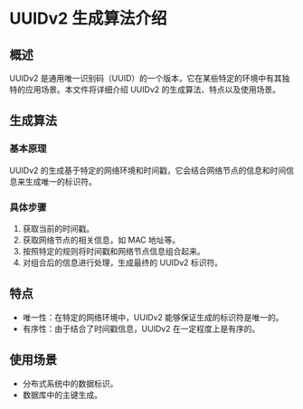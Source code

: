 # UUIDv2 生成算法介绍

## 概述
UUIDv2 是通用唯一识别码（UUID）的一个版本，它在某些特定的环境中有其独特的应用场景。本文件将详细介绍 UUIDv2 的生成算法、特点以及使用场景。

## 生成算法
### 基本原理
UUIDv2 的生成基于特定的网络环境和时间戳，它会结合网络节点的信息和时间信息来生成唯一的标识符。

### 具体步骤
1. 获取当前的时间戳。
2. 获取网络节点的相关信息，如 MAC 地址等。
3. 按照特定的规则将时间戳和网络节点信息组合起来。
4. 对组合后的信息进行处理，生成最终的 UUIDv2 标识符。

## 特点
- 唯一性：在特定的网络环境中，UUIDv2 能够保证生成的标识符是唯一的。
- 有序性：由于结合了时间戳信息，UUIDv2 在一定程度上是有序的。

## 使用场景
- 分布式系统中的数据标识。
- 数据库中的主键生成。